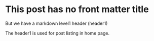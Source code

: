 # This post has no front matter title

But we have a markdown level1 header (header1)

The header1 is used for post listing in home page.
